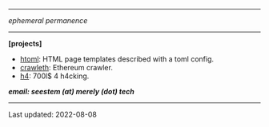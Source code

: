 
---

*ephemeral permanence*

---

__[projects]__

- [htoml](./projects/htoml.html): HTML page templates described with a toml config.
- [crawleth](./projects/crawleth.html): Ethereum crawler.
- [h4](./projects/h4.html): 700l$ 4 h4cking.



*__email:  seestem (at) merely (dot) tech__*

---
Last updated: 2022-08-08
